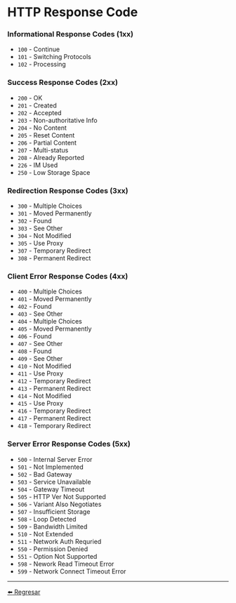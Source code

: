 # HTTP Response Code

### Informational Response Codes (1xx)

+ `100` - Continue
+ `101` - Switching Protocols
+ `102` - Processing

### Success Response Codes (2xx)

+ `200` - OK
+ `201` - Created
+ `202` - Accepted
+ `203` - Non-authoritative Info
+ `204` - No Content
+ `205` - Reset Content
+ `206` - Partial Content
+ `207` - Multi-status
+ `208` - Already Reported
+ `226` - IM Used
+ `250` - Low Storage Space

### Redirection Response Codes (3xx)

+ `300` - Multiple Choices
+ `301` - Moved Permanently
+ `302` - Found
+ `303` - See Other
+ `304` - Not Modified
+ `305` - Use Proxy
+ `307` - Temporary Redirect
+ `308` - Permanent Redirect

### Client Error Response Codes (4xx)

+ `400` - Multiple Choices
+ `401` - Moved Permanently
+ `402` - Found
+ `403` - See Other
+ `404` - Multiple Choices
+ `405` - Moved Permanently
+ `406` - Found
+ `407` - See Other
+ `408` - Found
+ `409` - See Other
+ `410` - Not Modified
+ `411` - Use Proxy
+ `412` - Temporary Redirect
+ `413` - Permanent Redirect
+ `414` - Not Modified
+ `415` - Use Proxy
+ `416` - Temporary Redirect
+ `417` - Permanent Redirect
+ `418` - Temporary Redirect

### Server Error Response Codes (5xx)

+ `500` - Internal Server Error
+ `501` - Not Implemented
+ `502` - Bad Gateway
+ `503` - Service Unavailable
+ `504` - Gateway Timeout
+ `505` - HTTP Ver Not Supported
+ `506` - Variant Also Negotiates
+ `507` - Insufficient Storage
+ `508` - Loop Detected
+ `509` - Bandwidth Limited
+ `510` - Not Extended
+ `511` - Network Auth Requried
+ `550` - Permission Denied
+ `551` - Option Not Supported
+ `598` - Nework Read Timeout Error
+ `599` - Network Connect Timeout Error

---

[:arrow_left: Regresar](https://github.com/m4lal0/cheatsheets)